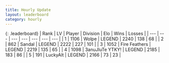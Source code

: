 ```yaml
---
title: Hourly Update
layout: leaderboard
category: hourly
---
```


{: .leaderboard}
| Rank | LV | Player | Division | Elo | Wins | Losses |
| --- | --- | --- | --- | --- | --- | --- |
| <span data-change="0">1</span> | 1106 | <span title="ID: 204953">Wolpe</span> | LEGEND | <span data-change="0">2240</span> | <span data-change="0">138</span> | <span data-change="0">68</span> |
| <span data-change="0">2</span> | 862 | <span title="ID: 315148">Sandal</span> | LEGEND | <span data-change="0">2222</span> | <span data-change="0">227</span> | <span data-change="0">101</span> |
| <span data-change="0">3</span> | 1052 | <span title="ID: 357425">Fire Feathers</span> | LEGEND | <span data-change="0">2219</span> | <span data-change="0">135</span> | <span data-change="0">65</span> |
| <span data-change="1">4</span> | 1098 | <span title="ID: 203132">3anuJIuTe YTKY!</span> | LEGEND | <span data-change="7">2185</span> | <span data-change="4">183</span> | <span data-change="1">86</span> |
| <span data-change="1">5</span> | 191 | <span title="ID: 512212">LuckyAlt</span> | LEGEND | <span data-change="0">2166</span> | <span data-change="0">73</span> | <span data-change="0">23</span> |